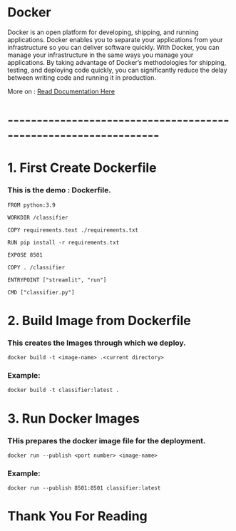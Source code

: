 # Docker  

<p>Docker is an open platform for developing, shipping, and running applications. Docker enables you to separate your applications from your infrastructure so you can deliver software quickly. With Docker, you can manage your infrastructure in the same ways you manage your applications. By taking advantage of Docker’s methodologies for shipping, testing, and deploying code quickly, you can significantly reduce the delay between writing code and running it in production.</p>  

More on : <a href = "https://docs.docker.com/get-started/overview/">Read Documentation Here </a>  

# ---------------------------------------------------------------- 

# 1. First Create Dockerfile  

### This is the demo : Dockerfile.
```
FROM python:3.9

WORKDIR /classifier

COPY requirements.text ./requirements.txt

RUN pip install -r requirements.txt

EXPOSE 8501

COPY . /classifier

ENTRYPOINT ["streamlit", "run"]

CMD ["classifier.py"]

```  

# 2. Build Image from Dockerfile

### This creates the Images through which we deploy.

```
docker build -t <image-name> .<current directory>
```
### Example: 

```
docker build -t classifier:latest .
```

# 3. Run Docker Images

### THis prepares the docker image file for the deployment.

```
docker run --publish <port number> <image-name>
```
### Example:

```
docker run --publish 8501:8501 classifier:latest
```

# Thank You For Reading

